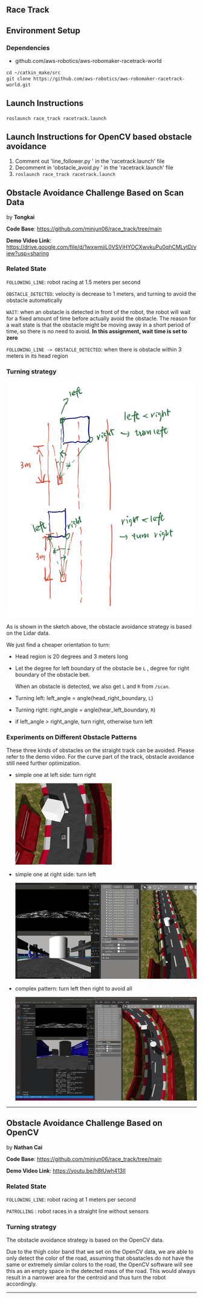 ## Race Track



## Environment Setup

### Dependencies

- github.com/aws-robotics/aws-robomaker-racetrack-world

```
cd ~/catkin_make/src
git clone https://github.com/aws-robotics/aws-robomaker-racetrack-world.git
```



## Launch Instructions

`roslaunch race_track racetrack.launch `

## Launch Instructions for OpenCV based obstacle avoidance

1) Comment out 'line_follower.py ' in the 'racetrack.launch' file
2) Decomment in 'obstacle_avoid.py ' in the 'racetrack.launch' file
3) `roslaunch race_track racetrack.launch `

## Obstacle Avoidance Challenge Based on Scan Data

by **Tongkai**

**Code Base**: https://github.com/minjun06/race_track/tree/main

**Demo Video Link**:  https://drive.google.com/file/d/1wxwmjiL0VSVjHYOCXwvkuPu0qhCMLytD/view?usp=sharing

### Related State

`FOLLOWING_LINE`: robot racing at 1.5 meters per second

`OBSTACLE_DETECTED`: velocity is decrease to 1 meters, and turning to avoid the obstacle automatically

`WAIT`: when an obstacle is detected in front of the robot, the robot will wait for a fixed amount of time before actually avoid the obstacle. The reason for a wait state is that the obstacle might be moving away in a short period of time, so there is no need to avoid. **In this assignment, wait time is set to zero**

`FOLLOWING_LINE -> OBSTACLE_DETECTED`:  when there is obstacle within 3 meters in its head region

### Turning strategy

![image](./images/image.png)

As is shown in the sketch above, the obstacle avoidance strategy is based on the Lidar data.

We just find a cheaper orientation to turn:

- Head region is 20 degrees  and 3 meters long

- Let the degree for left boundary of the obstacle be `L` , degree for right boundary of the obstacle be`R`.

  When an obstacle is detected, we also get `L` and `R` from `/scan`. 

- Turning left: left_angle = angle(head_right_boundary, `L`)
- Turning right: right_angle = angle(hear_left_boundary, `R`)
- if left_angle > right_angle, turn right, otherwise turn left

### Experiments on Different Obstacle Patterns

These three kinds of obstacles on the straight track can be avoided. Please refer to the demo video.
For the curve part of the track, obstacle avoidance still need further optimization.

- simple one at left side: turn right

  ![image-20210405224301567](./images/image-20210405224301567.png)

- simple one at right side: turn left

  ![image-20210405224429649](./images/image-20210405224429649.png)

- complex pattern: turn left then right to avoid all

  ![image-20210405224600272](./images/image-20210405224600272.png)

-----

## Obstacle Avoidance Challenge Based on OpenCV

by **Nathan Cai**

**Code Base**: https://github.com/minjun06/race_track/tree/main

**Demo Video Link**:  https://youtu.be/h8tUwh413II

### Related State

`FOLLOWING_LINE`: robot racing at 1 meters per second

`PATROLLING` : robot races in a straight line without sensors

### Turning strategy

The obstacle avoidance strategy is based on the OpenCV data.

Due to the thigh color band that we set on the OpenCV data, we are able to only detect the color of the road,
assuming that obsatacles do not have the same or extremely similar colors to the road, the OpenCV software will
see this as an empty space in the detected mass of the road. This would always result in a narrower area for the
centroid and thus turn the robot accordingly.

-----




